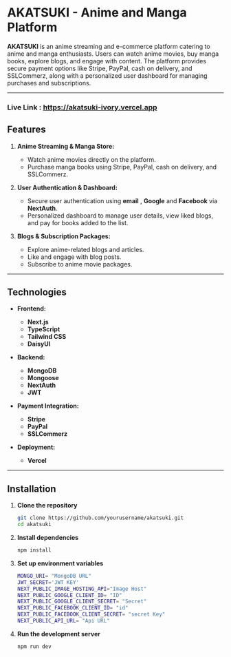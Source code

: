 # AKATSUKI - Anime and Manga Platform

**AKATSUKI** is an anime streaming and e-commerce platform catering to anime and manga enthusiasts. Users can watch anime movies, buy manga books, explore blogs, and engage with content. The platform provides secure payment options like Stripe, PayPal, cash on delivery, and SSLCommerz, along with a personalized user dashboard for managing purchases and subscriptions.

---

### Live Link : https://akatsuki-ivory.vercel.app

## Features

1. **Anime Streaming & Manga Store:**

   - Watch anime movies directly on the platform.
   - Purchase manga books using Stripe, PayPal, cash on delivery, and SSLCommerz.

2. **User Authentication & Dashboard:**

   - Secure user authentication using  **email** , **Google** and **Facebook** via **NextAuth**.
   - Personalized dashboard to manage user details, view liked blogs, and pay for books added to the list.

3. **Blogs & Subscription Packages:**
   - Explore anime-related blogs and articles.
   - Like and engage with blog posts.
   - Subscribe to anime movie packages.

---

## Technologies

- **Frontend:**

  - **Next.js**
  - **TypeScript**
  - **Tailwind CSS**
  - **DaisyUI**

- **Backend:**

  - **MongoDB**
  - **Mongoose**
  - **NextAuth**
  - **JWT**

- **Payment Integration:**

  - **Stripe**
  - **PayPal**
  - **SSLCommerz**

- **Deployment:**
  - **Vercel**

---

## Installation

1. **Clone the repository**
   ```bash
   git clone https://github.com/yourusername/akatsuki.git
   cd akatsuki
   ```
2. **Install dependencies**
   ```bash
   npm install
   ```
3. **Set up environment variables**

   ```bash
   MONGO_URI= "MongoDB URL"
   JWT_SECRET='JWT KEY'
   NEXT_PUBLIC_IMAGE_HOSTING_API="Image Host"
   NEXT_PUBLIC_GOOGLE_CLIENT_ID= "ID"
   NEXT_PUBLIC_GOOGLE_CLIENT_SECRET= "Secret"
   NEXT_PUBLIC_FACEBOOK_CLIENT_ID= "id"
   NEXT_PUBLIC_FACEBOOK_CLIENT_SECRET= "secret Key"
   NEXT_PUBLIC_API_URL= "Api URL"
   ```

4. **Run the development server**

   ```bash
   npm run dev
   ```
